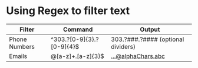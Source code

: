 # Using Regex to filter text

| Filter | Command | Output |
|---|---|---|
| Phone Numbers | ^303.?[0-9]{3}.?[0-9]{4}$  | 303.?###.?#### (optional dividers)|
| Emails | @[a-z]+\.[a-z]{3}$ | ...@alphaChars.abc  |

